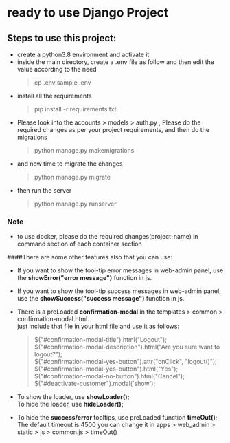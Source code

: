 # ready to use Django Project

## Steps to use this project:

* create a python3.8 environment and activate it
* inside the main directory, create a .env file as follow and then edit the value according to the need
    > cp .env.sample .env
* install all the requirements 
    > pip install -r requirements.txt
* Please look into the accounts > models > auth.py , Please do the required changes as per 
  your project requirements, and then do the migrations
    > python manage.py makemigrations
* and now time to migrate the changes
    > python manage.py migrate
* then run the server
    > python manage.py runserver


### Note
* to use docker, please do the required changes(project-name) in command section of each container section

####There are some other features also that you can use:

* If you want to show the tool-tip error messages in web-admin panel, use the **showError("error message")** 
  function in js.

* If you want to show the tool-tip success messages in web-admin panel, use the **showSuccess("success message")** 
  function in js.

* There is a preLoaded **confirmation-modal** in the templates > common > confirmation-modal.html.<br>
  just include that file in your html file and use it as follows:

  > $("#confirmation-modal-title").html("Logout");<br>
  > $("#confirmation-modal-description").html("Are you sure want to logout?");<br>
  > $("#confirmation-modal-yes-button").attr("onClick", "logout()");<br>
  > $("#confirmation-modal-yes-button").html("Yes");<br>
  > $("#confirmation-modal-no-button").html("Cancel");<br>
  > $("#deactivate-customer").modal('show');<br>
                
* To show the loader, use **showLoader();**<br>
  To hide the loader, use **hideLoader();**
  
* To hide the **success/error** tooltips, use preLoaded function **timeOut()**; <br>
  The default timeout is 4500 you can change it in apps > web_admin > static > js > common.js > timeOut()
